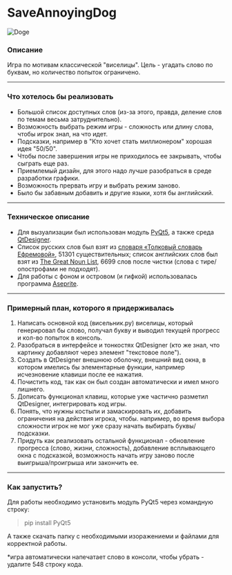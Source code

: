 # SaveAnnoyingDog
![Doge](https://psv4.userapi.com/c520036/u152272684/docs/d14/ea10dff0e8e2/gif_help.gif?extra=hguw0q-_f03w17eeZ0hMEnJQ0umx16DMI6HlY_0hfoNS6zvp5AnlNCZy3n7VZjNpau9XsFpKSM67xBkZe9alVJzdpiWIcjIjI0ierlDUCqJd9a2F7JNmAh0S0ZssbqD4fcnokhcHsvXn2MDOBaIc2Q)
### Описание
Игра по мотивам классической "виселицы". Цель - угадать слово по буквам, но количество попыток ограничено.
***
### Что хотелось бы реализовать
- Большой список доступных слов (из-за этого, правда, деление слов по темам весьма затруднительно).
- Возможность выбрать режим игры - сложность или длину слова, чтобы игрок знал, на что идет.
- Подсказки, например в "Кто хочет стать миллионером" хорошая идея "50/50".
- Чтобы после завершения игры не приходилось ее закрывать, чтобы сыграть еще раз.
- Приемлемый дизайн, для этого надо лучше разобраться в среде разработки графики.
- Возможность прервать игру и выбрать режим заново.
- Было бы забавным добавить и другие языки, хотя бы английский.
***
### Техническое описание
- Для вызуализации был использован модуль [PyQt5](https://pypi.org/project/PyQt5/), а также среда [QtDesigner](https://doc.qt.io/qt-5/qtdesigner-manual.html).
- Список русских слов был взят из [словаря «Толковый словарь Ефремовой»](http://blog.harrix.org/article/3334), 51301 существительных; список английских слов был взят из [The Great Noun List](http://www.desiquintans.com/nounlist), 6699 слов после чистки (слова с тире/опострофами не подходят).
- Для работы с фоном и островом (и гифкой) использовалась программа [Aseprite](https://www.aseprite.org).
***
### Примерный план, которого я придерживалась
1. Написать основной код (висельник.py) виселицы, который генерировал бы слово, получал букву и выводил текущей прогресс и кол-во попыток в консоль.
2. Разобраться в интерфейсе и тонкостях QtDesigner (кто же знал, что картинку добавляют через элемент "текстовое поле").
3. Создать в QtDesigner внешнюю оболочку, внешний вид окна, в котором имелись бы элементарные функции, например исчезновение клавиши после ее нажатия.
4. Почистить код, так как он был создан автоматически и имел много лишнего.
5. Дописать функционал клавиш, которые уже частично разметил QtDesigner, интегрировать код игры.
6. Понять, что нужны костыли и замаскировать их, добавить ограничения на действия игрока, чтобы. например, во время выбора сложности игрок не мог уже сразу начать выбирать буквы/подсказки.
7. Придуть как реализовать остальной функционал - обновление прогресса (слово, жизни, сложность), добавление всплывающего окна с подсказкой, возможность начать игру заново после выигрыша/проигрыша или закончить ее.
***
### Как запустить?

Для работы необходимо установить модуль PyQt5 через командную строку:
 > pip install PyQt5

А также скачать папку с необходимыми изоражениеми и файлами для корректной работы.

*игра автоматически напечатает слово в консоли, чтобы убрать - удалите 548 строку кода.
